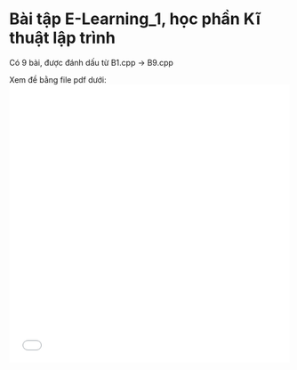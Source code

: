 # Bài tập E-Learning_1, học phần Kĩ thuật lập trình
Có 9 bài, được đánh dấu từ B1.cpp -> B9.cpp

Xem đề bằng file pdf dưới:
<embed src="KTLT%20E%20learning%201.pdf" type="application/pdf" width="100%" height="500">
